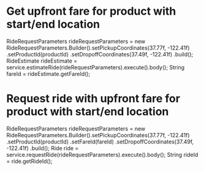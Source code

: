 # Get upfront fare for product with start/end location
RideRequestParameters rideRequestParameters = new RideRequestParameters.Builder().setPickupCoordinates(37.77f, -122.41f)
       .setProductId(productId)
       .setDropoffCoordinates(37.49f, -122.41f)
       .build();
RideEstimate rideEstimate = service.estimateRide(rideRequestParameters).execute().body();
String fareId = rideEstimate.getFareId();

# Request ride with upfront fare for product with start/end location
RideRequestParameters rideRequestParameters = new RideRequestParameters.Builder().setPickupCoordinates(37.77f, -122.41f)
       .setProductId(productId)
       .setFareId(fareId)
       .setDropoffCoordinates(37.49f, -122.41f)
       .build();
Ride ride = service.requestRide(rideRequestParameters).execute().body();
String rideId = ride.getRideId();
